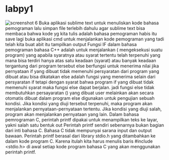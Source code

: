 # labpy1
![screenshot 6](https://user-images.githubusercontent.com/46732846/52893164-27109b80-31cc-11e9-9b88-1bfca9d89c5a.png)
Buka aplikasi sublime text untuk menuliskan kode bahasa pemograman
lalu simpan file terlebih dahulu agar sublime text bisa membaca bahwa kode yg kita tulis adalah bahasa pemograman
habis itu save lagi 
buka aplikasi cmd untuk menjalankan kode pemograman yang tadi telah kita buat
abit itu tampilkan output
Fungsi IF dalam bahasa pemograman bahasa C++ adalah untuk menjalankan ( mengeksekusi suatu program) yang apabila syaratnya atau syarat tertentu telah terpenuhi yang mana bisa terdiri hanya atas satu keadaan (syarat) atau  banyak keadaan tergantung dari program tersebut
else berfungsi untuk menerima nilai jika pernyataan if yang dibuat tidak memenuhi persyaratan dari program yang dibuat atau bisa dikatakan else adalah fungsi yang menerima selain dari persyaratan if tetapi dengan syarat bahwa program if yang dibuat tidak memenuhi syarat maka fungsi else dapat berjalan. jadi fungsi else tidak membutuhkan persayaratan () yang dibuat user melainkan akan secara otomatis dibuat dalam program
else digunakan untuk pengujian sebuah kondisi. Jika kondisi yang diuji tersebut terpenuhi, maka program akan menjalankan pernyataan-pernyataan tertentu. Jika kondisi yang diuji salah, program akan menjalankan pernyataan yang lain.
Dalam bahasa pemrograman C, perintah printf dipakai untuk menampilkan teks ke layar, yakni salah satu bentuk out
Perintah printf sendiri sebenarnya bukan bagian dari inti bahasa C. Bahasa C tidak mempunyai sarana input dan output bawaan. Perintah printf berasal dari library stdio.h yang ditambahkan ke dalam kode program C. Karena itulah kita harus menulis baris #include <stdio.h> di awal setiap kode program bahasa C yang akan menggunakan perintah printf.
